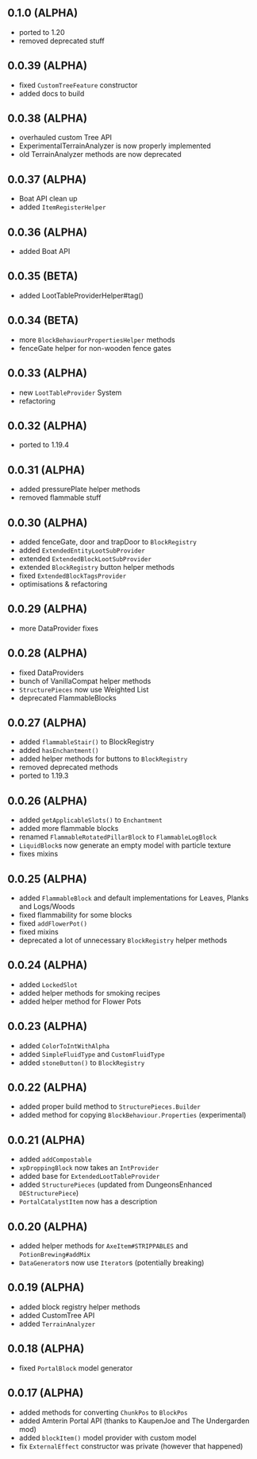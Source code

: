 ## 0.1.0 (ALPHA)
* ported to 1.20
* removed deprecated stuff

## 0.0.39 (ALPHA)
* fixed `CustomTreeFeature` constructor
* added docs to build

## 0.0.38 (ALPHA)
* overhauled custom Tree API
* ExperimentalTerrainAnalyzer is now properly implemented
* old TerrainAnalyzer methods are now deprecated

## 0.0.37 (ALPHA)
* Boat API clean up
* added `ItemRegisterHelper`

## 0.0.36 (ALPHA)
* added Boat API

## 0.0.35 (BETA)
* added LootTableProviderHelper#tag()

## 0.0.34 (BETA)
* more `BlockBehaviourPropertiesHelper` methods
* fenceGate helper for non-wooden fence gates

## 0.0.33 (ALPHA)
* new `LootTableProvider` System
* refactoring

## 0.0.32 (ALPHA)
* ported to 1.19.4

## 0.0.31 (ALPHA)
* added pressurePlate helper methods
* removed flammable stuff

## 0.0.30 (ALPHA)
* added fenceGate, door and trapDoor to `BlockRegistry`
* added `ExtendedEntityLootSubProvider`
* extended `ExtendedBlockLootSubProvider`
* extended `BlockRegistry` button helper methods
* fixed `ExtendedBlockTagsProvider`
* optimisations & refactoring

## 0.0.29 (ALPHA)
* more DataProvider fixes

## 0.0.28 (ALPHA)
* fixed DataProviders
* bunch of VanillaCompat helper methods
* `StructurePieces` now use Weighted List
* deprecated FlammableBlocks

## 0.0.27 (ALPHA)
* added `flammableStair()` to BlockRegistry
* added `hasEnchantment()`
* added helper methods for buttons to `BlockRegistry`
* removed deprecated methods
* ported to 1.19.3

## 0.0.26 (ALPHA)
* added `getApplicableSlots()` to `Enchantment`
* added more flammable blocks
* renamed `FlammableRotatedPillarBlock` to `FlammableLogBlock`
* `LiquidBlock`s now generate an empty model with particle texture
* fixes mixins

## 0.0.25 (ALPHA)
* added `FlammableBlock` and default implementations for Leaves, Planks and Logs/Woods
* fixed flammability for some blocks
* fixed `addFlowerPot()`
* fixed mixins
* deprecated a lot of unnecessary `BlockRegistry` helper methods

## 0.0.24 (ALPHA)
* added `LockedSlot`
* added helper methods for smoking recipes
* added helper method for Flower Pots

## 0.0.23 (ALPHA)
* added `ColorToIntWithAlpha`
* added `SimpleFluidType` and `CustomFluidType`
* added `stoneButton()` to `BlockRegistry`

## 0.0.22 (ALPHA)
* added proper build method to `StructurePieces.Builder`
* added method for copying `BlockBehaviour.Properties` (experimental)

## 0.0.21 (ALPHA)
* added `addCompostable`
* `xpDroppingBlock` now takes an `IntProvider`
* added base for `ExtendedLootTableProvider`
* added `StructurePieces` (updated from DungeonsEnhanced `DEStructurePiece`)
* `PortalCatalystItem` now has a description

## 0.0.20 (ALPHA)
* added helper methods for `AxeItem#STRIPPABLES` and `PotionBrewing#addMix`
* `DataGenerator`s now use `Iterator`s (potentially breaking)

## 0.0.19 (ALPHA)
* added block registry helper methods
* added CustomTree API
* added `TerrainAnalyzer`

## 0.0.18 (ALPHA)
* fixed `PortalBlock` model generator

## 0.0.17 (ALPHA)
* added methods for converting `ChunkPos` to `BlockPos`
* added Amterin Portal API (thanks to KaupenJoe and The Undergarden mod)
* added `blockItem()` model provider with custom model
* fix `ExternalEffect` constructor was private (however that happened)
